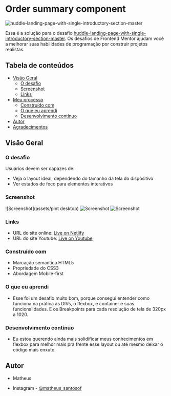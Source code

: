 # Order summary component
![huddle-landing-page-with-single-introductory-section-master](https://user-images.githubusercontent.com/88622033/129952238-b2aa62b6-9b85-4185-ab7a-91839df590ee.gif)


Essa é a solução para o desafio [huddle-landing-page-with-single-introductory-section-master](https://www.frontendmentor.io/challenges/huddle-landing-page-with-a-single-introductory-section-B_2Wvxgi0). Os desafios de Frontend Mentor ajudam você a melhorar suas habilidades de programação por construir projetos realistas.

## Tabela de conteúdos

- [Visão Geral](#visao-geral)
  - [O desafio](#o-desafio)
  - [Screenshot](#screenshot)
  - [Links](#links)
- [Meu processo](#meu-processo)
  - [Construído com](#construido-com)
  - [O que eu aprendi](#o-que-eu-aprendi)
  - [Desenvolvimento contínuo](#desenvolvimento-continuo)
- [Autor](#autor)
- [Agradecimentos](#agradecimentos)

## Visão Geral

### O desafio

Usuários devem ser capazes de:

- Veja o layout ideal, dependendo do tamanho da tela do dispositivo
- Ver estados de foco para elementos interativos

### Screenshot
![Screenshot](assets/pint desktop)
![Screenshot](assets/printmob)
![Screenshot](assets/printmobcont)

### Links

- URL do site online: [Live on Netlify](https://matheussantosws.github.io/huddle-landing-page-with-single-introductory-section-master/)
- URL do site Youtube: [Live on Youtube](https://youtu.be/6cEdujzaq6U)
### Construído com

- Marcação semantica HTML5
- Propriedade do CSS3
- Abordagem Mobile-first

### O que eu aprendi

- Esse foi um desafio muito bom, porque consegui entender como funciona na prática as DIVs, o flexbox, e container e suas funcionalidades. E os Breakpoints para cada resolução de tela de 320px a 1020.

### Desenvolvimento contínuo

- Eu estou querendo ainda mais solidificar meus conhecimentos em flexbox para melhor mais pra frente esse layout ou até mesmo deixar o código mais enxuto.

## Autor

- Matheus

- Instagram - [@matheus_santosof](https://www.instagram.com/matheus_santosof/)
